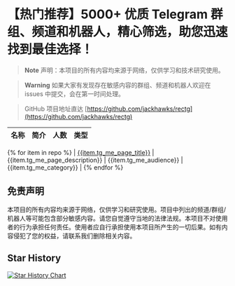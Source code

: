 # 【热门推荐】5000+ 优质 Telegram 群组、频道和机器人，精心筛选，助您迅速找到最佳选择！

> **Note**
> 声明：本项目的所有内容均来源于网络，仅供学习和技术研究使用。

> **Warning**
> 如果大家有发现存在敏感内容的群组、频道和机器人欢迎在 issues 中提交，会在第一时间处理。

> GitHub 项目地址直达
> [https://github.com/jackhawks/rectg](https://github.com/jackhawks/rectg)

| 名称 | 简介 | 人数 | 类型 |
| :--: | :--: | :--: | :--: |
{% for item in repo %}
| [{{item.tg_me_page_title}}]({{item.tg_me_page_url}}) | {{item.tg_me_page_description}} | {{item.tg_me_audience}} | {{item.tg_me_category}} |
{% endfor %}

## 免责声明

本项目的所有内容均来源于网络，仅供学习和研究使用。项目中列出的频道/群组/机器人等可能包含部分敏感内容。请您自觉遵守当地的法律法规。本项目不对使用者的行为承担任何责任。使用者应自行承担使用本项目所产生的一切后果。如有内容侵犯了您的权益，请联系我们删除相关内容。

## Star History

[![Star History Chart](https://api.star-history.com/svg?repos=jackhawks/rectg&type=Date)](https://star-history.com/#jackhawks/rectg&Date)